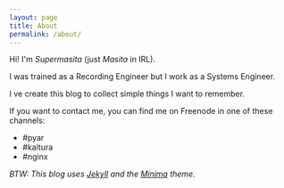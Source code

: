 ```yaml
---
layout: page
title: About
permalink: /about/
---
```


Hi! I'm _Supermasita_ (just _Masita_ in IRL).

I was trained as a Recording Engineer but I work as a Systems Engineer.

I ve create this blog to collect simple things I want to remember.

If you want to contact me, you can find me on Freenode in one of these channels:

* #pyar
* #kaltura
* #nginx


_BTW: This blog uses [Jekyll](https://github.com/jekyll) and the [Minima](https://github.com/jekyll/minima) theme._

